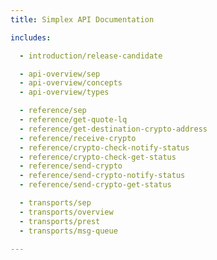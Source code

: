 ```yaml
---
title: Simplex API Documentation

includes:

  - introduction/release-candidate

  - api-overview/sep
  - api-overview/concepts
  - api-overview/types

  - reference/sep
  - reference/get-quote-lq
  - reference/get-destination-crypto-address
  - reference/receive-crypto
  - reference/crypto-check-notify-status
  - reference/crypto-check-get-status
  - reference/send-crypto
  - reference/send-crypto-notify-status
  - reference/send-crypto-get-status

  - transports/sep
  - transports/overview
  - transports/prest
  - transports/msg-queue

---
```

